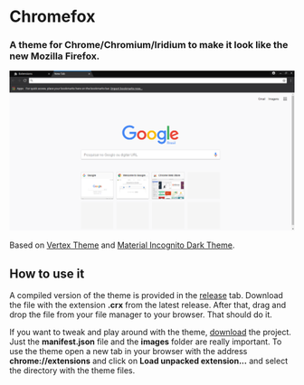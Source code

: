 # Chromefox

### A theme for Chrome/Chromium/Iridium to make it look like the new Mozilla Firefox.

![Screenshot](screenshots/1366x768.png)

Based on [Vertex Theme](https://github.com/horst3180/vertex-theme) and [Material Incognito Dark Theme](https://github.com/Fiddle-N/material-incognito-dark-theme).


## How to use it

A compiled version of the theme is provided in the [release](https://github.com/saviocmc/chromefox-theme/releases) tab.
Download the file with the extension **.crx** from the latest release.
After that, drag and drop the file from your file manager to your browser.
That should do it.

If you want to tweak and play around with the theme, [download](https://github.com/saviocmc/chromefox-theme/archive/master.zip) the project.
Just the **manifest.json** file and the **images** folder are really important.
To use the theme open a new tab in your browser with the address **chrome://extensions** and click on **Load unpacked extension...** and select the directory with the theme files.
